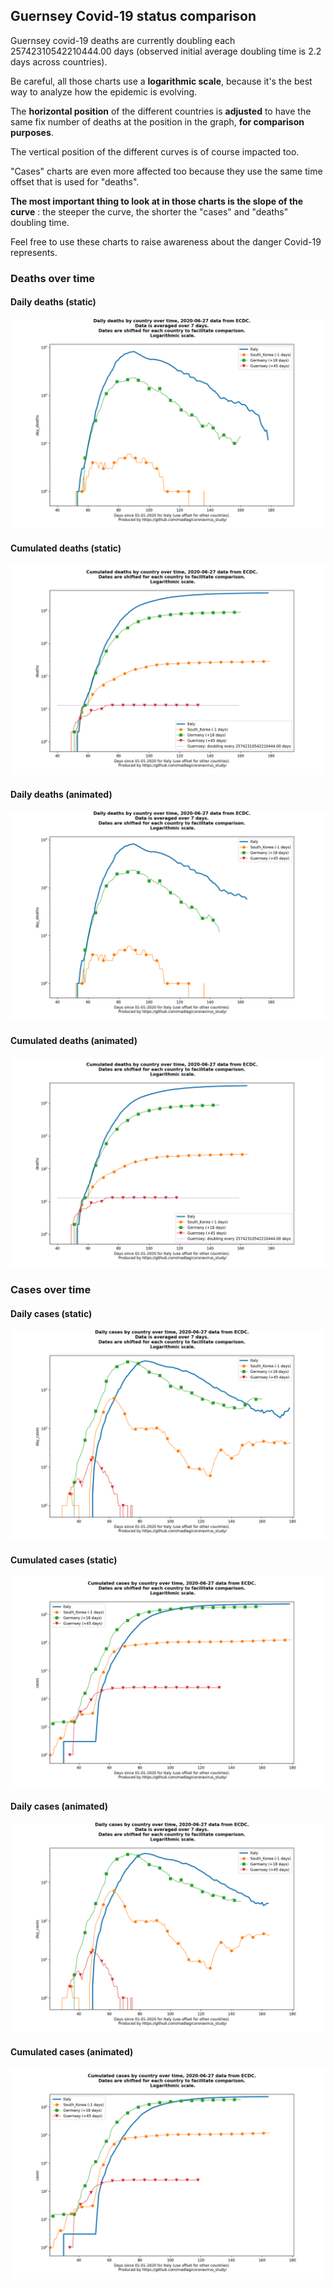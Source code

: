 ## Guernsey Covid-19 status comparison 

Guernsey covid-19 deaths are currently doubling each 25742310542210444.00 days (observed initial average doubling time is 2.2 days across countries).



Be careful, all those charts use a **logarithmic scale**, because it's the best way to analyze how the epidemic is evolving.
 
The **horizontal position** of the different countries is **adjusted** to have the same fix number of deaths at the position in the graph, **for comparison purposes**.

The vertical position of the different curves is of course impacted too.

"Cases" charts are even more affected too because they use the same time offset that is used for "deaths".

**The most important thing to look at in those charts is the slope of the curve** : the steeper the curve, the shorter the "cases" and "deaths" doubling time.

Feel free to use these charts to raise awareness about the danger Covid-19 represents. 


 
### Deaths over time
 
#### Daily deaths (static)
![Guernsey covid-19 daily deaths static chart](https://raw.githubusercontent.com/madlag/coronavirus_study/master/notebooks/graphs/2020-06-27/countries/Guernsey/2020-06-27_Guernsey_day_deaths.png "Guernsey covid-19 day_deaths static chart")   
 
#### Cumulated deaths (static)
![Guernsey covid-19 cumulated deaths static chart](https://raw.githubusercontent.com/madlag/coronavirus_study/master/notebooks/graphs/2020-06-27/countries/Guernsey/2020-06-27_Guernsey_deaths.png "Guernsey covid-19 deaths static chart")   
 
#### Daily deaths (animated)
![Guernsey covid-19 daily deaths animated chart](https://raw.githubusercontent.com/madlag/coronavirus_study/master/notebooks/graphs/2020-06-27/countries/Guernsey/2020-06-27_Guernsey_day_deaths.gif "Guernsey covid-19 day_deaths animated chart")   
 
#### Cumulated deaths (animated)
![Guernsey covid-19 cumulated deaths animated chart](https://raw.githubusercontent.com/madlag/coronavirus_study/master/notebooks/graphs/2020-06-27/countries/Guernsey/2020-06-27_Guernsey_deaths.gif "Guernsey covid-19 deaths animated chart")   

 
### Cases over time
 
#### Daily cases (static)
![Guernsey covid-19 daily cases static chart](https://raw.githubusercontent.com/madlag/coronavirus_study/master/notebooks/graphs/2020-06-27/countries/Guernsey/2020-06-27_Guernsey_day_cases.png "Guernsey covid-19 day_cases static chart")   
 
#### Cumulated cases (static)
![Guernsey covid-19 cumulated cases static chart](https://raw.githubusercontent.com/madlag/coronavirus_study/master/notebooks/graphs/2020-06-27/countries/Guernsey/2020-06-27_Guernsey_cases.png "Guernsey covid-19 cases static chart")   
 
#### Daily cases (animated)
![Guernsey covid-19 daily cases animated chart](https://raw.githubusercontent.com/madlag/coronavirus_study/master/notebooks/graphs/2020-06-27/countries/Guernsey/2020-06-27_Guernsey_day_cases.gif "Guernsey covid-19 day_cases animated chart")   
 
#### Cumulated cases (animated)
![Guernsey covid-19 cumulated cases animated chart](https://raw.githubusercontent.com/madlag/coronavirus_study/master/notebooks/graphs/2020-06-27/countries/Guernsey/2020-06-27_Guernsey_cases.gif "Guernsey covid-19 cases animated chart")   

